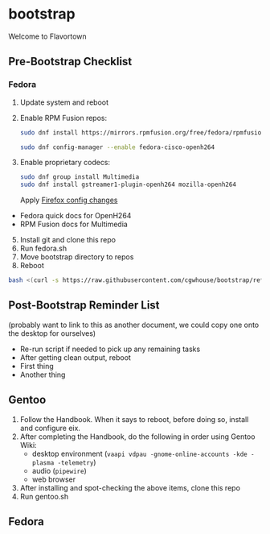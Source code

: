 # bootstrap

Welcome to Flavortown

## Pre-Bootstrap Checklist

### Fedora

1. Update system and reboot
2. Enable RPM Fusion repos:

   ```bash
   sudo dnf install https://mirrors.rpmfusion.org/free/fedora/rpmfusion-free-release-$(rpm -E %fedora).noarch.rpm https://mirrors.rpmfusion.org/nonfree/fedora/rpmfusion-nonfree-release-$(rpm -E %fedora).noarch.rpm

   sudo dnf config-manager --enable fedora-cisco-openh264
   ```

3. Enable proprietary codecs:

   ```bash
   sudo dnf group install Multimedia
   sudo dnf install gstreamer1-plugin-openh264 mozilla-openh264
   ```

   Apply [Firefox config changes](https://docs.fedoraproject.org/en-US/quick-docs/openh264/#_firefox_config_changes)

- Fedora quick docs for OpenH264
- RPM Fusion docs for Multimedia

5. Install git and clone this repo
6. Run fedora.sh
7. Move bootstrap directory to repos
8. Reboot

```bash
bash <(curl -s https://raw.githubusercontent.com/cgwhouse/bootstrap/refs/heads/bootstrap2/bootstrap2.sh)
```

## Post-Bootstrap Reminder List

(probably want to link to this as another document, we could copy one onto the desktop for ourselves)

- Re-run script if needed to pick up any remaining tasks
- After getting clean output, reboot
- First thing
- Another thing

## Gentoo

1. Follow the Handbook.
   When it says to reboot, before doing so, install and configure eix.
2. After completing the Handbook, do the following in order using Gentoo Wiki:
   - desktop environment (`vaapi vdpau -gnome-online-accounts -kde -plasma -telemetry`)
   - audio (`pipewire`)
   - web browser
3. After installing and spot-checking the above items, clone this repo
4. Run gentoo.sh

## Fedora
